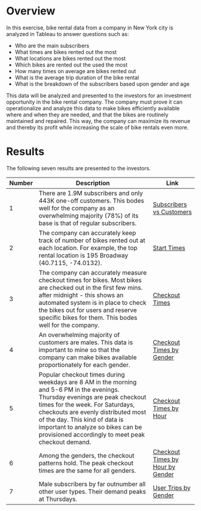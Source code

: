 # Overview

In this exercise, bike rental data from a company in New York city is analyzed in Tableau to answer questions such as:
* Who are the main subscribers
* What times are bikes rented out the most
* What locations are bikes rented out the most
* Which bikes are rented out the used the most
* How many times on average are bikes rented out
* What is the average trip duration of the bike rental
* What is the breakdown of the subscribers based upon gender and age

This data will be analyzed and presented to the investors for an investment opportunity in the bike rental company. The company must prove it can operationalize and analyze this data to make bikes efficiently available where and when they are needed, and that the bikes are routinely maintained and repaired. This way, the company can maximize its revenue and thereby its profit while increasing the scale of bike rentals even more.

# Results

The following seven results are presented to the investors.

| Number | Description | Link | 
| ------ | ----------- |------|
| 1 | There are 1.9M subscribers and only 443K one-off customers. This bodes well for the company as an overwhelming majority (78%) of its base is that of regular subscribers.  | [Subscribers vs Customers](https://public.tableau.com/app/profile/swapna.drawid/viz/bikesharing6/Sheet2) |
| 2 | The company can accurately keep track of number of bikes rented out at each location. For example, the top rental location is 195 Broadway (40.7115, -74.0132). | [Start Times](https://public.tableau.com/app/profile/swapna.drawid/viz/bikesharing7/Sheet3) |
| 3 | The company can accurately measure checkout times for bikes. Most bikes are checked out in the first few mins. after midnight - this shows an automated system is in place to check the bikes out for users and reserve specific bikes for them. This bodes well for the company.  | [Checkout Times](https://public.tableau.com/app/profile/swapna.drawid/viz/bikesharing1_16272673287700/CheckoutTimesforUsers) |
| 4 | An overwhelming majority of customers are males. This data is important to mine so that the company can make bikes available proportionately for each gender. | [Checkout Times by Gender](https://public.tableau.com/app/profile/swapna.drawid/viz/bikesharing2_16272673736050/CheckoutTimesbyGender) |
| 5 | Popular checkout times during weekdays are 8 AM in the morning and 5-6 PM in the evenings. Thursday evenings are peak checkout times for the week. For Saturdays, checkouts are evenly distributed most of the day. This kind of data is important to analyze so bikes can be provisioned accordingly to meet peak checkout demand. | [Checkout Times by Hour](https://public.tableau.com/app/profile/swapna.drawid/viz/bikesharing3/Sheet3) |
| 6 | Among the genders, the checkout patterns hold. The peak checkout times are the same for all genders. | [Checkout Times by Hour by Gender](https://public.tableau.com/app/profile/swapna.drawid/viz/bikesharing4/Sheet4) |
| 7 | Male subscribers by far outnumber all other user types. Their demand peaks at Thursdays. | [User Trips by Gender](https://public.tableau.com/app/profile/swapna.drawid/viz/bikesharing4/Sheet4) |



